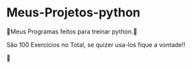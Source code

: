 # Meus-Projetos-python
🐍Meus Programas feitos para treinar python.🐍

São 100 Exercicios no Total, se quizer usa-los fique a vontade!!



🖖
